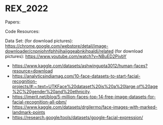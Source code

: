 # REX_2022

Papers:



Code Resources:


Data Set:
(for download pictures): https://chrome.google.com/webstore/detail/image-downloader/cnpniohnfphhjihaiiggeabnkjhpaldj/related
(for download pictures): https://www.youtube.com/watch?v=NBuED2PivbY

- https://www.kaggle.com/datasets/ashwingupta3012/human-faces?resource=download
- https://analyticsindiamag.com/10-face-datasets-to-start-facial-recognition-projects/#:~:text=UTKFace%20dataset%20is%20a%20large,of%20age%2C%20gender%20and%20ethnicity.
- https://imerit.net/blog/5-million-faces-top-14-free-image-datasets-for-facial-recognition-all-pbm/
- https://www.kaggle.com/datasets/drgilermo/face-images-with-marked-landmark-points
- https://research.google/tools/datasets/google-facial-expression/
